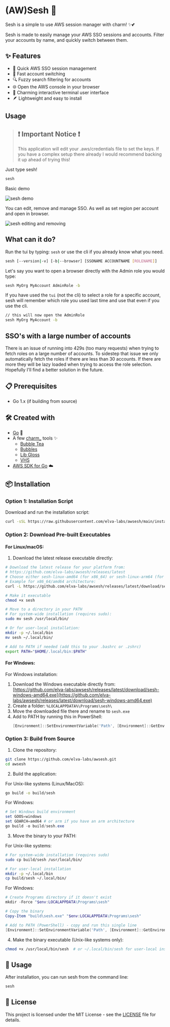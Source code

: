 # (AW)Sesh 🔐

Sesh is a simple to use AWS session manager with charm! ✨💕

Sesh is made to easily manage your AWS SSO sessions and accounts.
Filter your accounts by name, and quickly switch between them.

## ✨ Features

- 🚀 Quick AWS SSO session management
- 🔄 Fast account switching
- 🔍 Fuzzy search filtering for accounts
- 🌐 Open the AWS console in your browser
- 💅 Charming interactive terminal user interface
- 🪶 Lightweight and easy to install

## Usage

> ## ❗ Important Notice ❗
>
> This application will edit your .aws/credentials file to set the keys.
> If you have a complex setup there already I would recommend backing it up ahead of trying this!

Just type sesh!

```sh
sesh
```

Basic demo

![sesh demo](tapes/demo.gif)

You can edit, remove and manage SSO. As well as set region per account and open in browser.

![sesh editing and removing](tapes/editing-removing.gif)

## What can it do?

Run the tui by typing: `sesh` or use the cli if you already know what you need.

```sh
sesh [--version|-v] [-b|--browser] [SSONAME ACCOUNTNAME [ROLENAME]]
```

Let's say you want to open a browser directly with the Admin role you would type:

```sh
sesh MyOrg MyAccount AdminRole -b
```

If you have used the `tui` (not the cli) to select a role for a specific account, sesh will remember which role you used last time and use that even if you use the cli.

```sh
// this will now open the AdminRole
sesh MyOrg MyAccount -b
```

## SSO's with a large number of accounts

There is an issue of running into 429s (too many requests) when trying to fetch roles on a large number of accounts.
To sidestep that issue we only automatically fetch the roles if there are less than 30 accounts.
If there are more they will be lazy loaded when trying to access the role selection.
Hopefully I'll find a better solution in the future.

## 📋 Prerequisites

- Go 1.x (if building from source)

## 🛠️ Created with

- [Go](https://golang.org/) 🐹
- A few [charm\_](https://charm.sh/) tools ✨
  - [Bubble Tea](https://github.com/charmbracelet/bubbletea)
  - [Bubbles](https://github.com/charmbracelet/bubbles)
  - [Lib Gloss](https://github.com/charmbracelet/lipgloss)
  - [VHS](https://github.com/charmbracelet/vhs)
- [AWS SDK for Go](https://github.com/aws/aws-sdk-go-v2) ☁️

## 📦 Installation

### Option 1: Installation Script

Download and run the installation script:

```sh
curl -sSL https://raw.githubusercontent.com/elva-labs/awsesh/main/install.sh | bash
```

### Option 2: Download Pre-built Executables

#### For Linux/macOS:

1. Download the latest release executable directly:

```bash
# Download the latest release for your platform from:
# https://github.com/elva-labs/awsesh/releases/latest
# Choose either sesh-linux-amd64 (for x86_64) or sesh-linux-arm64 (for ARM64)
# Example for x86_64/amd64 architecture:
curl -L https://github.com/elva-labs/awsesh/releases/latest/download/sesh-linux-amd64 -o sesh

# Make it executable
chmod +x sesh

# Move to a directory in your PATH
# For system-wide installation (requires sudo):
sudo mv sesh /usr/local/bin/

# Or for user-local installation:
mkdir -p ~/.local/bin
mv sesh ~/.local/bin/

# Add to PATH if needed (add this to your .bashrc or .zshrc)
export PATH="$HOME/.local/bin:$PATH"
```

#### For Windows:

For Windows installation:

1. Download the Windows executable directly from:
   [https://github.com/elva-labs/awsesh/releases/latest/download/sesh-windows-amd64.exe](https://github.com/elva-labs/awsesh/releases/latest/download/sesh-windows-amd64.exe)
2. Create a folder: `%LOCALAPPDATA%\Programs\sesh\`
3. Move the downloaded file there and rename to `sesh.exe`
4. Add to PATH by running this in PowerShell:
   ```powershell
   [Environment]::SetEnvironmentVariable('Path', [Environment]::GetEnvironmentVariable('Path', 'User') + ";$env:LOCALAPPDATA\Programs\sesh", 'User')
   ```

### Option 3: Build from Source

1. Clone the repository:

```sh
git clone https://github.com/elva-labs/awsesh.git
cd awsesh
```

2. Build the application:

For Unix-like systems (Linux/MacOS):

```sh
go build -o build/sesh
```

For Windows:

```powershell
# Set Windows build environment
set GOOS=windows
set GOARCH=amd64 # or arm if you have an arm architecture
go build -o build/sesh.exe
```

3. Move the binary to your PATH:

For Unix-like systems:

```sh
# For system-wide installation (requires sudo)
sudo cp build/sesh /usr/local/bin/

# For user-local installation
mkdir -p ~/.local/bin
cp build/sesh ~/.local/bin/
```

For Windows:

```powershell
# Create Programs directory if it doesn't exist
mkdir -Force "$env:LOCALAPPDATA\Programs\sesh"

# Copy the binary
Copy-Item "build\sesh.exe" "$env:LOCALAPPDATA\Programs\sesh"

# Add to PATH (PowerShell) - copy and run this single line
[Environment]::SetEnvironmentVariable('Path', [Environment]::GetEnvironmentVariable('Path', 'User') + ";$env:LOCALAPPDATA\Programs\sesh", 'User')
```

4. Make the binary executable (Unix-like systems only):

```sh
chmod +x /usr/local/bin/sesh  # or ~/.local/bin/sesh for user-local installation
```

## 🚀 Usage

After installation, you can run sesh from the command line:

```sh
sesh
```

## 📄 License

This project is licensed under the MIT License - see the [LICENSE](LICENSE) file for details.
